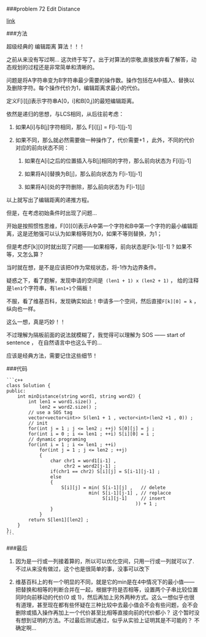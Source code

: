 ###problem 72 Edit Distance

[link](https://leetcode.com/problems/edit-distance/)

###方法

超级经典的 编辑距离 算法！！！

之前从来没有写过啊... 这次终于写了。出于对算法的崇敬,直接放弃看了解答，动态规划的过程还是非常简单和清晰的。

问题是将A字符串变为B字符串最少需要的操作数。操作包括在A中插入、替换以及删除字符。每个操作代价为1，编辑距离求最小的代价。

定义F[i\][j\]表示字符串A[0，i]和B[0,j]的最短编辑距离。

依然是递归的思想，与LCS相同，从后往前考虑：

1. 如果A[i]与B[j]字符相同，那么 F[i\][j] =  F[i-1\][j-1]

2. 如果不同，那么就必然需要做一种操作了，代价需要+1 ，此外，不同的代价对应的前向状态不同：

    1. 如果在A[i]之后的位置插入与B[j]相同的字符，那么前向状态为 F[i\][j-1]

    2. 如果将A[i]替换为B[j]，那么前向状态为 F[i-1\][j-1]

    3. 如果将A[i]处的字符删除，那么前向状态为 F[i-1\][j]

以上就写出了编辑距离的递推方程。

但是，在考虑初始条件时出现了问题... 

开始是按照惯性思维，F[0\][0]表示A中第一个字符和B中第一个字符的最小编辑距离，这是还勉强可以认为如果相等则为0，如果不等则替换，为1；

但是考虑F[k\][0]时就出现了问题——如果相等，前向状态是F[k-1\][-1] ? 如果不等，又怎么算？

当时就在想，是不是应该把0作为常规状态，将-1作为边界条件。

疑惑之下，看了题解，发现申请的空间是` (len1 + 1) x (len2 + 1)` ， 给的注释是`len1`个字符串，有`len1+1`个隔板！

不服，看了维基百科，发现确实如此！申请多一个空间，然后直接`F[k][0] = k` ， 纵向也一样。

这么一想，真是巧妙！！

不过理解为隔板前面的说法就模糊了，我觉得可以理解为 SOS —— start of sentence ， 在自然语言中也这么干的...

应该是经典方法，需要记住这些细节！

###代码

    ```c++
    class Solution {
    public:
        int minDistance(string word1, string word2) {
            int len1 = word1.size() ,
                len2 = word2.size() ;
            // use a SOS tag
            vector<vector<int>> S(len1 + 1 , vector<int>(len2 +1 , 0)) ;
            // init
            for(int j = 1 ; j <= len2 ; ++j) S[0][j] = j ;
            for(int i = 0 ; i <= len1 ; ++i) S[i][0] = i ;
            // dynamic programing
            for(int i = 1 ; i <= len1 ; ++i)
                for(int j = 1 ; j <= len2 ; ++j)
                {
                    char chr1 = word1[i-1] ,
                         chr2 = word2[j-1] ;
                    if(chr1 == chr2) S[i][j] = S[i-1][j-1] ;
                    else
                    {
                        S[i][j] = min( S[i-1][j] ,   // delete 
                                  min( S[i-1][j-1] , // replacce
                                       S[i][j-1]     // insert
                                                   )) + 1 ;
                    }
                }
            return S[len1][len2] ;
        }
    };
    ```


###最后

1. 因为是一行或一列接着算的，所以可以优化空间，只用一行或一列就可以了. 不过从来没有做过，这个也是很简单的事，没事可以改下

2. 维基百科上的有一个明显的不同，就是它的min是在4中情况下的最小值——把替换和相等的判断合并在一起，根据字符是否相等，设置两个子串比较位置同时向前移动的代价(0 或 1)，然后再加上另外两种方式。这么一想似乎也很有道理，甚至现在都有些怀疑在三种比较中去最小值会不会有些问题，会不会删除或插入操作再加上一个代价甚至比相等直接向前的代价都小？ 这个暂时没有想到证明的方法。不过最后测试通过，似乎从实验上证明其是不可能的？ 不确定啊...
